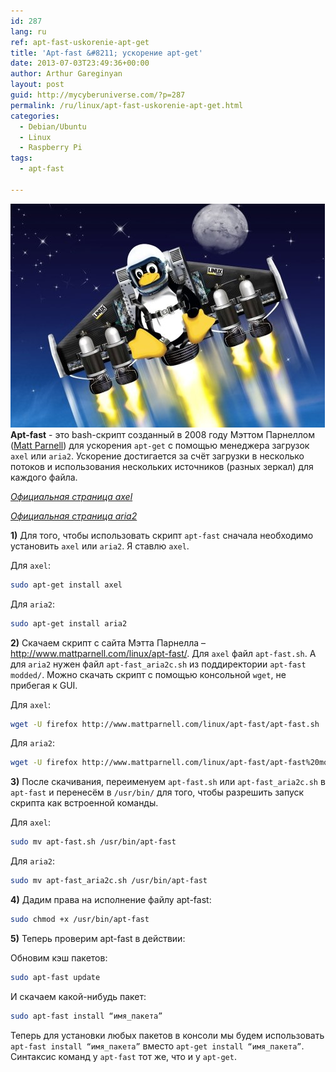 ```yaml
---
id: 287
lang: ru
ref: apt-fast-uskorenie-apt-get
title: 'Apt-fast &#8211; ускорение apt-get'
date: 2013-07-03T23:49:36+00:00
author: Arthur Gareginyan
layout: post
guid: http://mycyberuniverse.com/?p=287
permalink: /ru/linux/apt-fast-uskorenie-apt-get.html
categories:
  - Debian/Ubuntu
  - Linux
  - Raspberry Pi
tags:
  - apt-fast

---
```


![thumb](/images/fly.jpg)
**Apt-fast** - это bash-скрипт созданный в 2008 году Мэттом Парнеллом (<a href="http://www.mattparnell.com">Matt Parnell</a>) для ускорения `apt-get` с помощью менеджера загрузок `axel` или `aria2`. Ускорение достигается за счёт загрузки в несколько потоков и использования нескольких источников (разных зеркал) для каждого файла. 
 
*[Официальная страница axel](http://axel.alioth.debian.org/)*

*[Официальная страница aria2](http://aria2.sourceforge.net/)*


**1)** Для того, чтобы использовать скрипт `apt-fast` сначала необходимо установить `axel` или `aria2`. Я ставлю `axel`.

Для `axel`:

```sh
sudo apt-get install axel
```

Для `aria2`:

```sh
sudo apt-get install aria2
```

**2)** Скачаем скрипт с сайта Мэтта Парнелла – <a href="http://www.mattparnell.com/linux/apt-fast/">http://www.mattparnell.com/linux/apt-fast/</a>. Для `axel` файл `apt-fast.sh`. А для `aria2` нужен файл `apt-fast_aria2c.sh` из поддиректории `apt-fast modded/`. Можно скачать скрипт с помощью консольной `wget`, не прибегая к GUI.

Для `axel`:

```sh
wget -U firefox http://www.mattparnell.com/linux/apt-fast/apt-fast.sh
```

Для `aria2`:

```sh
wget -U firefox http://www.mattparnell.com/linux/apt-fast/apt-fast%20modded/apt-fast_aria2c.sh
```

**3)** После скачивания, переименуем `apt-fast.sh` или `apt-fast_aria2c.sh` в `apt-fast` и перенесём в `/usr/bin/` для того, чтобы разрешить запуск скрипта как встроенной команды.

Для `axel`:

```sh
sudo mv apt-fast.sh /usr/bin/apt-fast
```

Для `aria2`:

```sh
sudo mv apt-fast_aria2c.sh /usr/bin/apt-fast
```

**4)** Дадим права на исполнение файлу apt-fast:

```sh
sudo chmod +x /usr/bin/apt-fast
```

**5)** Теперь проверим apt-fast в действии:

Обновим кэш пакетов:

```sh
sudo apt-fast update
```

И скачаем какой-нибудь пакет:

```sh
sudo apt-fast install “имя_пакета”
```

Теперь для установки любых пакетов в консоли мы будем использовать `apt-fast install “имя_пакета”` вместо `apt-get install “имя_пакета”`. Синтаксис команд у `apt-fast` тот же, что и у `apt-get`.
